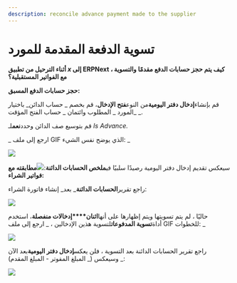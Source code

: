 ```yaml
---
description: reconcile advance payment made to the supplier
---
```


# تسوية الدفعة المقدمة للمورد

**أثناء الترحيل من تطبيق **_**x**_** إلى ERPNext ، كيف يتم حجز حسابات الدفع مقدمًا والتسوية مع الفواتير المستقبلية؟**

**حجز حسابات الدفع المسبق:**

قم بإنشاء**إدخال دفتر اليومية**من النوع**فتح الإدخال**، قم بخصم \_ حساب الدائن\_ باختيار \_المورد \_ المطلوب وائتمان \_ حساب الفتح المؤقت \_.

قم بتوسيع صف الدائن وحدد**نعم**لـ _Is Advance._

\_ ارجع إلى ملف GIF الذي يوضح نفس الشيء: \_

![](https://docs.erpnext.com/files/CsMRH40.gif)

سيعكس تقديم إدخال دفتر اليومية رصيدًا سلبيًا في**ملخص الحسابات الدائنة**:![](https://docs.erpnext.com/files/FJeIj5k.png)**مطابقته مع فواتير الشراء:**

راجع تقرير**الحسابات الدائنة**\_ بعد\_ إنشاء فاتورة الشراء:

![](https://docs.erpnext.com/files/cxZArKd.png)

حاليًا ، لم يتم تسويتها ويتم إظهارها على أنها**اثنان\*\*\*\*إدخالات منفصلة**، استخدم أداة**تسوية المدفوعات**لتسوية هذين الإدخالين ، \_ ارجع إلى ملف GIF للخطوات: \_

![](https://docs.erpnext.com/files/jbj6LRc.gif)

راجع تقرير الحسابات الدائنة بعد التسوية ، فلن يعكس**إدخال دفتر اليومية**بعد الآن وسيعكس (\_ المبلغ المفوتر - المبلغ المقدم) \_:

![](https://docs.erpnext.com/files/vaXYQNc.png)
